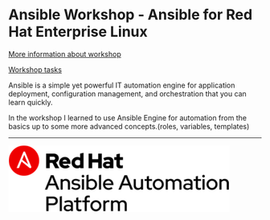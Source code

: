 # Ansible Workshop - Ansible for Red Hat Enterprise Linux

[More information about workshop](https://github.com/ansible/workshops/blob/master/exercises/ansible_rhel/README.md)

[Workshop tasks](https://ansible.github.io/workshops/exercises/ansible_rhel/)

Ansible is a simple yet powerful IT automation engine for application deployment, configuration management, and orchestration that you can learn quickly.

In the workshop I learned to use Ansible Engine for automation from the basics up to some more advanced concepts.(roles, variables, templates)

---
![Red Hat Ansible Automation](https://github.com/ansible/workshops/raw/master/images/rh-ansible-automation-platform.png)